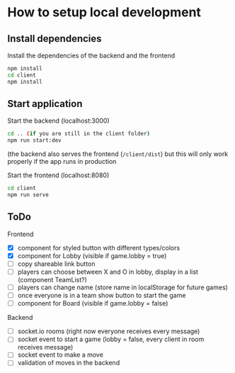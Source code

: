 # How to setup local development

## Install dependencies

Install the dependencies of the backend and the frontend
```bash
npm install
cd client
npm install
```

## Start application

Start the backend (localhost:3000)
```bash
cd .. (if you are still in the client folder)
npm run start:dev
```
(the backend also serves the frontend (`/client/dist`) but this will only work properly if the app runs in production

Start the frontend (localhost:8080)
```bash
cd client
npm run serve
```

## ToDo

Frontend
- [x] component for styled button with different types/colors
- [x] component for Lobby (visible if game.lobby = true)
- [ ] copy shareable link button
- [ ] players can choose between X and O in lobby, display in a list (component TeamList?)
- [ ] players can change name (store name in localStorage for future games)
- [ ] once everyone is in a team show button to start the game
- [ ] component for Board (visible if game.lobby = false)

Backend
- [ ] socket.io rooms (right now everyone receives every message)
- [ ] socket event to start a game (lobby = false, every client in room receives message)
- [ ] socket event to make a move
- [ ] validation of moves in the backend
